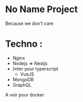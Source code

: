 # No Name Project

Because we don't care

# Techno :

   - Nginx
   - Nodejs => Nestjs
   - linter pour typerscript
	 - VueJS
   - MongoDB
   - GraphQL

A voir pour docker

